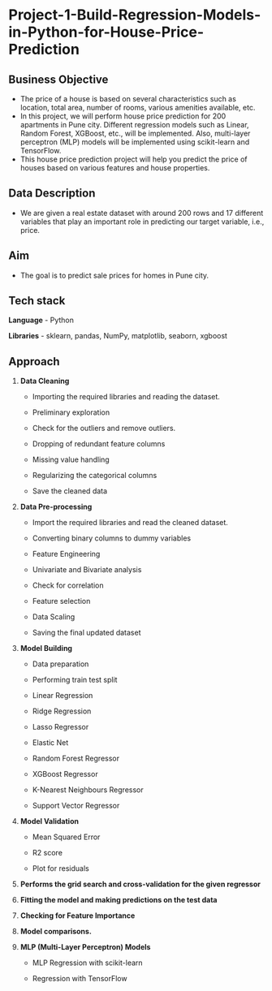 # Project-1-Build-Regression-Models-in-Python-for-House-Price-Prediction
## Business Objective
- The price of a house is based on several characteristics such as location, total area, number of rooms, various amenities available, etc.
- In this project, we will perform house price prediction for 200 apartments in Pune city. Different regression models such as Linear, Random Forest, XGBoost, etc., will be implemented. Also, multi-layer perceptron (MLP) models will be implemented using scikit-learn and TensorFlow.
- This house price prediction project will help you predict the price of houses based on various features and house properties.

## Data Description
- We are given a real estate dataset with around 200 rows and 17 different variables that play an important role in predicting our target variable, i.e., price.

## Aim
- The goal is to predict sale prices for homes in Pune city.

## Tech stack

**Language** - Python

**Libraries** - sklearn, pandas, NumPy, matplotlib, seaborn, xgboost

## Approach

1. **Data Cleaning**

    - Importing the required libraries and reading the dataset.

    - Preliminary exploration

    - Check for the outliers and remove outliers.

    - Dropping of redundant feature columns

    - Missing value handling

    - Regularizing the categorical columns

    - Save the cleaned data

2. **Data Pre-processing**

    - Import the required libraries and read the cleaned dataset.

    - Converting binary columns to dummy variables

    - Feature Engineering

    - Univariate and Bivariate analysis

    - Check for correlation

    - Feature selection

    - Data Scaling

    - Saving the final updated dataset

3. **Model Building**

    - Data preparation

    - Performing train test split

    - Linear Regression

    - Ridge Regression

    - Lasso Regressor

    - Elastic Net

    - Random Forest Regressor

    - XGBoost Regressor

    - K-Nearest Neighbours Regressor

    - Support Vector Regressor

4. **Model Validation**

    - Mean Squared Error

    - R2 score

    - Plot for residuals

5. **Performs the grid search and cross-validation for the given regressor**

6. **Fitting the model and making predictions on the test data**

7. **Checking for Feature Importance**

8. **Model comparisons.**

9. **MLP (Multi-Layer Perceptron) Models**

    - MLP Regression with scikit-learn

    - Regression with TensorFlow
